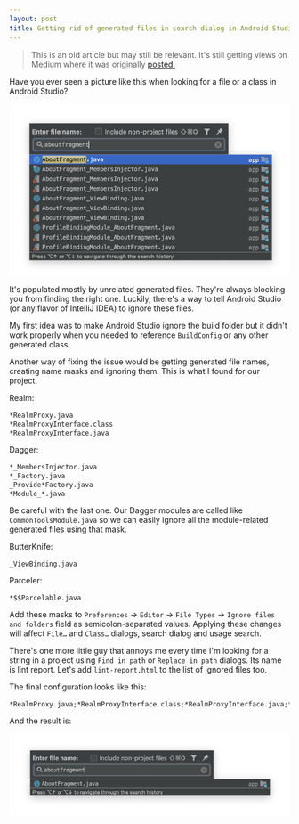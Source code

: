 ```yaml
---
layout: post
title: Getting rid of generated files in search dialog in Android Studio
---
```


> This is an old article but may still be relevant. It's still getting views on Medium where it was originally [posted.](https://medium.com/@aednlaxer/getting-rid-of-generated-files-in-search-dialog-in-android-studio-ae466a1261a4)

Have you ever seen a picture like this when looking for a file or a class in Android Studio?

![](/assets/search-fixes/search-dialog-before.png)

It's populated mostly by unrelated generated files. They're always blocking you from finding the right one. Luckily, there's a way to tell Android Studio (or any flavor of IntelliJ IDEA) to ignore these files.

My first idea was to make Android Studio ignore the build folder but it didn't work properly when you needed to reference `BuildConfig` or any other generated class.

Another way of fixing the issue would be getting generated file names, creating name masks and ignoring them. This is what I found for our project.

Realm:
```
*RealmProxy.java
*RealmProxyInterface.class
*RealmProxyInterface.java
```

Dagger:
```
*_MembersInjector.java
*_Factory.java
_Provide*Factory.java
*Module_*.java
```

Be careful with the last one. Our Dagger modules are called like `CommonToolsModule.java` so we can easily ignore all the module-related generated files using that mask.

ButterKnife:
```
_ViewBinding.java
```

Parceler:
```
*$$Parcelable.java
```

Add these masks to `Preferences` → `Editor` → `File Types` → `Ignore files and folders` field as semicolon-separated values. Applying these changes will affect `File…` and `Class…` dialogs, search dialog and usage search.

There's one more little guy that annoys me every time I'm looking for a string in a project using `Find in path` or `Replace in path` dialogs. Its name is lint report. Let's add `lint-report.html` to the list of ignored files too.

The final configuration looks like this:

```
*RealmProxy.java;*RealmProxyInterface.class;*RealmProxyInterface.java;*_MembersInjector.java*_Factory.java;_Provide*Factory.java;*Module_*.java;*_ViewBinding.java;*$$Parcelable.java
```

And the result is:

![](/assets/search-fixes/search-dialog-after.png)

